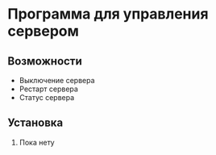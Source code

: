 <h1>Программа для управления сервером</h1>
<h2>Возможности</h2>
<ul>
    <li>Выключение сервера</li>
    <li>Рестарт сервера</li>
    <li>Статус сервера</li>
</ul>
<h2>Установка</h2>
<ol>
    <li>Пока нету</li>
</ol>